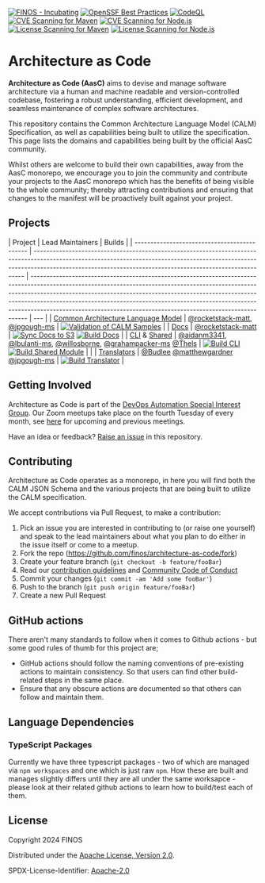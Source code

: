 [![FINOS - Incubating](https://cdn.jsdelivr.net/gh/finos/contrib-toolbox@master/images/badge-incubating.svg)](https://finosfoundation.atlassian.net/wiki/display/FINOS/Incubating)
[![OpenSSF Best Practices](https://www.bestpractices.dev/projects/8821/badge)](https://www.bestpractices.dev/projects/8821)
[![CodeQL](https://github.com/finos/architecture-as-code/actions/workflows/github-code-scanning/codeql/badge.svg)](https://github.com/finos/architecture-as-code/actions/workflows/github-code-scanning/codeql)
[![CVE Scanning for Maven](https://github.com/finos/architecture-as-code/actions/workflows/cve-scanning-maven.yml/badge.svg)](https://github.com/finos/architecture-as-code/actions/workflows/cve-scanning-maven.yml)
[![CVE Scanning for Node.js](https://github.com/finos/architecture-as-code/actions/workflows/cve-scanning-node.yml/badge.svg)](https://github.com/finos/architecture-as-code/actions/workflows/cve-scanning-node.yml)
[![License Scanning for Maven](https://github.com/finos/architecture-as-code/actions/workflows/license-scanning-maven.yml/badge.svg)](https://github.com/finos/architecture-as-code/actions/workflows/license-scanning-maven.yml)
[![License Scanning for Node.js](https://github.com/finos/architecture-as-code/actions/workflows/license-scanning-node.yml/badge.svg)](https://github.com/finos/architecture-as-code/actions/workflows/license-scanning-node.yml)

# Architecture as Code

**Architecture as Code (AasC)** aims to devise and manage software architecture via a human and machine readable and
version-controlled
codebase, fostering a robust understanding, efficient development, and seamless maintenance of complex software
architectures.

This repository contains the Common Architecture Language Model (CALM) Specification, as well as capabilities being
built to utilize the
specification. This page lists the domains and capabilities being built by the official AasC community.

Whilst others are welcome to build their own capabilities, away from the AasC monorepo, we encourage you to join the
community and contribute your projects to the AasC monorepo which has the benefits of being visible to the whole
community; thereby attracting contributions and ensuring that changes to the manifest will be proactively built against
your project.

## Projects

| Project                                      | Lead Maintainers                                                                                                                                                                                                                        | Builds                                                                                                                                                                                                                                                                                                                                                                                                |
| -------------------------------------------- | --------------------------------------------------------------------------------------------------------------------------------------------------------------------------------------------------------------------------------------- | ----------------------------------------------------------------------------------------------------------------------------------------------------------------------------------------------------------------------------------------------------------------------------------------------------------------------------------------------------------------------------------------------------- | --- |
| [Common Architecture Language Model](./calm) | [@rocketstack-matt](https://github.com/rocketstack-matt), [@jpgough-ms](https://github.com/jpgough-ms)                                                                                                                                  | [![Validation of CALM Samples](https://github.com/finos/architecture-as-code/actions/workflows/spectral-validation.yml/badge.svg)](https://github.com/finos/architecture-as-code/actions/workflows/validate-spectral.yml)                                                                                                                                                                             |
| [Docs](./docs)                               | [@rocketstack-matt](https://github.com/rocketstack-matt)                                                                                                                                                                                | [![Sync Docs to S3](https://github.com/finos/architecture-as-code/actions/workflows/s3-docs-sync.yml/badge.svg)](https://github.com/finos/architecture-as-code/actions/workflows/s3-docs-sync.yml) [![Build Docs](https://github.com/finos/architecture-as-code/actions/workflows/build-docs.yml/badge.svg)](https://github.com/finos/architecture-as-code/actions/workflows/build-docs.yml)          |
| [CLI](./cli) & [Shared](./shared)            | [@aidanm3341](https://github.com/aidanm3341), [@lbulanti-ms](https://github.com/lbulanti-ms), [@willosborne](https://github.com/willosborne), [@grahampacker-ms](https://github.com/grahampacker-ms) [@Thels](https://github.com/Thels) | [![Build CLI](https://github.com/finos/architecture-as-code/actions/workflows/build-cli/badge.svg)](https://github.com/finos/architecture-as-code/actions/workflows/build-cli.yml) [![Build Shared Module](https://github.com/finos/architecture-as-code/actions/workflows/build-shared.yml/badge.svg?branch=main)](https://github.com/finos/architecture-as-code/actions/workflows/build-shared.yml) |     |
| [Translators](./translator)                  | [@Budlee](https://github.com/Budlee) [@matthewgardner](https://github.com/matthewgardner) [@jpgough-ms](https://github.com/jpgough-ms)                                                                                                  | [![Build Translator](https://github.com/finos/architecture-as-code/actions/workflows/build-translator.yml/badge.svg)](https://github.com/finos/architecture-as-code/actions/workflows/build-translator.yml)                                                                                                                                                                                           |

## Getting Involved

Architecture as Code is part of
the [DevOps Automation Special Interest Group](https://devops.finos.org/docs/working-groups/aasc/). Our Zoom meetups
take place on the fourth Tuesday of every month,
see [here](https://github.com/finos/devops-automation/issues?q=label%3Ameeting+label%3Aarchitecture-as-code+) for
upcoming and previous meetings.

Have an idea or feedback? [Raise an issue](https://github.com/finos/architecture-as-code/issues/new/choose) in this
repository.

## Contributing

Architecture as Code operates as a monorepo, in here you will find both the CALM JSON Schema and the various projects
that are being built to utilize the CALM specification.

We accept contributions via Pull Request, to make a contribution:

1. Pick an issue you are interested in contributing to (or raise one yourself) and speak to the lead maintainers about
   what you plan to do either in the issue itself or come to a meetup.
2. Fork the repo (<https://github.com/finos/architecture-as-code/fork>)
3. Create your feature branch (`git checkout -b feature/fooBar`)
4. Read our [contribution guidelines](.github/CONTRIBUTING.md)
   and [Community Code of Conduct](https://www.finos.org/code-of-conduct)
5. Commit your changes (`git commit -am 'Add some fooBar'`)
6. Push to the branch (`git push origin feature/fooBar`)
7. Create a new Pull Request

## GitHub actions

There aren't many standards to follow when it comes to Github actions - but some good rules of thumb for this project are;

- GitHub actions should follow the naming conventions of pre-existing actions to maintain consistency. So that users can find other build-related steps in the same place.
- Ensure that any obscure actions are documented so that others can follow and maintain them.

## Language Dependencies

### TypeScript Packages

Currently we have three typescript packages - two of which are managed via `npm workspaces` and one which is just raw `npm`. How these are built and manages slightly differs until they are all under the same worksapce - please look at their related github actions to learn how to build/test each of them.

## License

Copyright 2024 FINOS

Distributed under the [Apache License, Version 2.0](http://www.apache.org/licenses/LICENSE-2.0).

SPDX-License-Identifier: [Apache-2.0](https://spdx.org/licenses/Apache-2.0)
